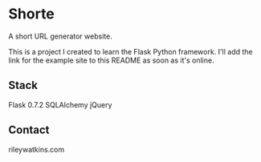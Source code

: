 # Shorte

A short URL generator website.

This is a project I created to learn the Flask Python framework. I'll add the
link for the example site to this README as soon as it's online.

## Stack

Flask 0.7.2
SQLAlchemy
jQuery

## Contact

rileywatkins.com
